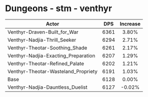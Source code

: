 # Dungeons - stm - venthyr
| Actor | DPS | Increase |
|---|:---:|:---:|
|Venthyr-Draven-Built_for_War|6361|3.80%|
|Venthyr-Nadjia-Thrill_Seeker|6294|2.71%|
|Venthyr-Theotar-Soothing_Shade|6261|2.17%|
|Venthyr-Nadjia-Exacting_Preparation|6207|1.29%|
|Venthyr-Theotar-Refined_Palate|6202|1.21%|
|Venthyr-Theotar-Wasteland_Propriety|6191|1.03%|
|Base|6128|0.00%|
|Venthyr-Nadjia-Dauntless_Duelist|6127|-0.02%|
